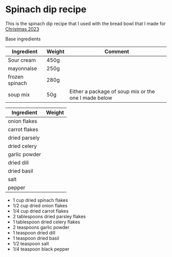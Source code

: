# Spinach dip recipe

This is the spinach dip recipe that I used with the bread bowl that I made for [Christmas 2023](https://jlrickert.me/zettel/820)

Base ingredients

| Ingredient | Weight | Comment |
| --- | --- | --- |
| Sour cream | 450g |
| mayonnaise | 250g |
| frozen spinach | 280g |
| soup mix | 50g | Either a package of soup mix or the one I made below |

| Ingredient    | Weight |
| ------------- | ------ |
| onion flakes  |        |
| carrot flakes |        |
| dried parsely |        |
| dried celery  |        |
| garlic powder |        |
| dried dill    |        |
| dried basil   |        |
| salt          |        |
| pepper        |        |

- 1 cup dried spinach flakes
- 1/2 cup dried onion flakes
- 1/4 cup dried carrot flakes
- 2 tablespoons dried parsley flakes
- 1 tablespoon dried celery flakes
- 2 teaspoons garlic powder
- 1 teaspoon dried dill
- 1 teaspoon dried basil
- 1/2 teaspoon salt
- 1/4 teaspoon black pepper
